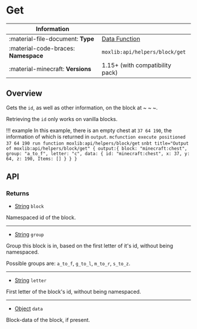 # Get

| Information                            |                                               |
-----------------------------------------|-----------------------------------------------|
| :material-file-document: **Type**      | [Data Function](/types/utility#data-function) |
| :material-code-braces: **Namespace**   | `moxlib:api/helpers/block/get`                |
| :material-minecraft: **Versions**      | 1.15+ (with compatibility pack)               |

## Overview
Gets the `id`, as well as other information, on the block at ~ ~ ~.

Retrieving the `id` only works on vanilla blocks.

!!! example
    In this example, there is an empty chest at `37 64 190`, the information
    of which is returned in `output`.
    ``` mcfunction
    execute positioned 37 64 190 run function moxlib:api/helpers/block/get
    ```
    ``` snbt title="Output of moxlib:api/helpers/block/get"
    {
      output:{
        block: "minecraft:chest",
        group: "a_to_f",
        letter: "c",
        data: {
          id: "minecraft:chest",
          x: 37,
          y: 64,
          z: 190,
          Items: []
        }
      }
    }
    ```

## API
### Returns
- [String](/types#string) `block`

Namespaced id of the block.

---

- [String](/types#string) `group`

Group this block is in, based on the first letter of it's id, without being namespaced.

Possible groups are: `a_to_f`, `g_to_l`, `m_to_r`, `s_to_z`.

---

- [String](/types#string) `letter`

First letter of the block's id, without being namespaced.

---

- [Object](/types#object) `data` 

Block-data of the block, if present.